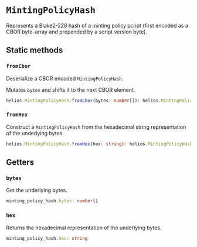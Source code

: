 # `MintingPolicyHash`

Represents a Blake2-228 hash of a minting policy script (first encoded as a CBOR byte-array and prepended by a script version byte).

## Static methods

### `fromCbor`

Deserialize a CBOR encoded `MintingPolicyHash`.

Mutates `bytes` and shifts it to the next CBOR element.

```ts
helios.MintingPolicyHash.fromCbor(bytes: number[]): helios.MintingPolicyHash
```

### `fromHex`

Construct a `MintingPolicyHash` from the hexadecimal string representation of the underlying bytes.

```ts
helios.MintingPolicyHash.fromHex(hex: string): helios.MintingPolicyHash
```

## Getters

### `bytes`

Get the underlying bytes.

```ts
minting_policy_hash.bytes: number[]
```

### `hex`

Returns the hexadecimal representation of the underlying bytes.

```ts
minting_policy_hash.hex: string
```